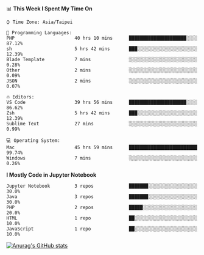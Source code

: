 <!--### Hi there 👋-->

<!--
**treevel/treevel** is a ✨ _special_ ✨ repository because its `README.md` (this file) appears on your GitHub profile.

Here are some ideas to get you started:

- 🔭 I’m currently working on ...
- 🌱 I’m currently learning ...
- 👯 I’m looking to collaborate on ...
- 🤔 I’m looking for help with ...
- 💬 Ask me about ...
- 📫 How to reach me: ...
- 😄 Pronouns: ...
- ⚡ Fun fact: ...
-->

<!--START_SECTION:waka-->
📊 **This Week I Spent My Time On** 

```text
⌚︎ Time Zone: Asia/Taipei

💬 Programming Languages: 
PHP                      40 hrs 10 mins      █████████████████████░░░░   87.12% 
sh                       5 hrs 42 mins       ███░░░░░░░░░░░░░░░░░░░░░░   12.39% 
Blade Template           7 mins              ░░░░░░░░░░░░░░░░░░░░░░░░░   0.28% 
Other                    2 mins              ░░░░░░░░░░░░░░░░░░░░░░░░░   0.09% 
JSON                     2 mins              ░░░░░░░░░░░░░░░░░░░░░░░░░   0.07%

🔥 Editors: 
VS Code                  39 hrs 56 mins      █████████████████████░░░░   86.62% 
Zsh                      5 hrs 42 mins       ███░░░░░░░░░░░░░░░░░░░░░░   12.39% 
Sublime Text             27 mins             ░░░░░░░░░░░░░░░░░░░░░░░░░   0.99%

💻 Operating System: 
Mac                      45 hrs 59 mins      █████████████████████████   99.74% 
Windows                  7 mins              ░░░░░░░░░░░░░░░░░░░░░░░░░   0.26%

```

**I Mostly Code in Jupyter Notebook** 

```text
Jupyter Notebook         3 repos             ███████░░░░░░░░░░░░░░░░░░   30.0% 
Java                     3 repos             ███████░░░░░░░░░░░░░░░░░░   30.0% 
PHP                      2 repos             █████░░░░░░░░░░░░░░░░░░░░   20.0% 
HTML                     1 repo              ██░░░░░░░░░░░░░░░░░░░░░░░   10.0% 
JavaScript               1 repo              ██░░░░░░░░░░░░░░░░░░░░░░░   10.0%

```



<!--END_SECTION:waka-->

<!-- GitHub Stats Card-->
[![Anurag's GitHub stats](https://github-readme-stats.vercel.app/api?username=treevel&show_icons=true&theme=monokai&count_private=true)](https://github.com/anuraghazra/github-readme-stats)
